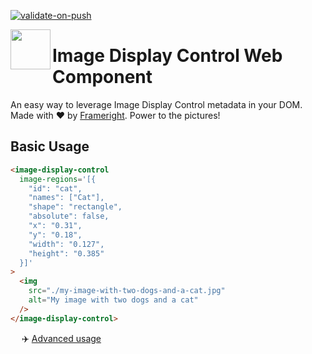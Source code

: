 [![validate-on-push](https://github.com/AurelienLourot/frameright-web-component/actions/workflows/validate-on-push.yml/badge.svg)](https://github.com/AurelienLourot/frameright-web-component/actions/workflows/validate-on-push.yml)

[<img src="https://avatars.githubusercontent.com/u/35964478?s=200&v=4" align="left" width="64" height="64">](https://frameright.io)

# Image Display Control Web Component

An easy way to leverage Image Display Control metadata in your DOM. Made with
:heart: by [Frameright](https://frameright.io). Power to the pictures!

## Basic Usage

```html
<image-display-control
  image-regions='[{
    "id": "cat",
    "names": ["Cat"],
    "shape": "rectangle",
    "absolute": false,
    "x": "0.31",
    "y": "0.18",
    "width": "0.127",
    "height": "0.385"
  }]'
>
  <img
    src="./my-image-with-two-dogs-and-a-cat.jpg"
    alt="My image with two dogs and a cat"
  />
</image-display-control>
```

&emsp; :airplane: [Advanced usage](image-display-control/)
